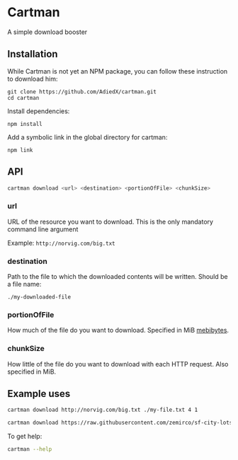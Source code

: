 # Cartman
A simple download booster

## Installation
While Cartman is not yet an NPM package, you can follow these instruction to download him:

`git clone https://github.com/AdiedX/cartman.git`<br>
`cd cartman`

Install dependencies:

`npm install`

Add a symbolic link in the global directory for cartman:

`npm link`

## API
```bash
cartman download <url> <destination> <portionOfFile> <chunkSize>
```

### url
URL of the resource you want to download. This is the only mandatory command line argument

Example: `http://norvig.com/big.txt`


### destination
Path to the file to which the downloaded contents will be written. Should be a file name:

`./my-downloaded-file`

### portionOfFile
How much of the file do you want to download. Specified in MiB [mebibytes](https://en.wikipedia.org/wiki/Mebibyte).

### chunkSize
How little of the file do you want to download with each HTTP request. Also specified in MiB.

## Example uses
```bash
cartman download http://norvig.com/big.txt ./my-file.txt 4 1
```

```bash
cartman download https://raw.githubusercontent.com/zemirco/sf-city-lots-json/master/citylots.json ./my-data.json 10 2
```

To get help:

```bash
cartman --help
```
